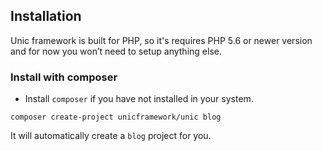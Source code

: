 ## Installation

  Unic framework is built for PHP, so it's requires PHP 5.6 or newer version and for now you won’t need to setup anything else.

### Install with composer

  - Install `composer` if you have not installed in your system.

```shell
composer create-project unicframework/unic blog
```

  It will automatically create a `blog` project for you.
